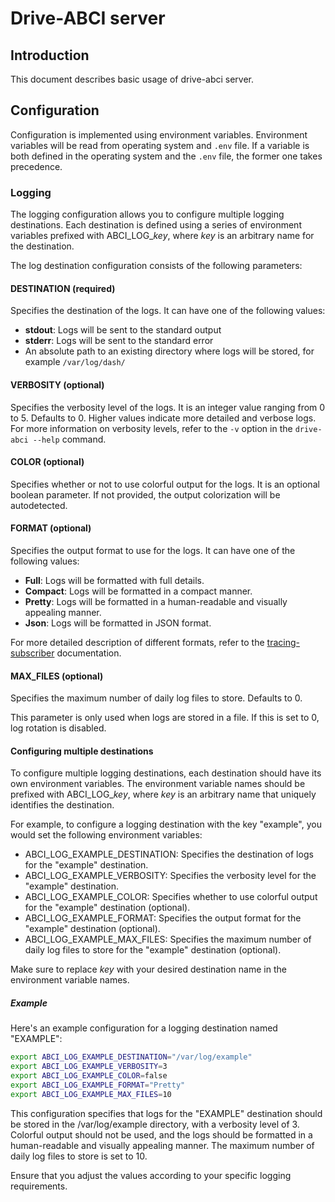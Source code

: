 # Drive-ABCI server

## Introduction

This document describes basic usage of drive-abci server.

## Configuration

Configuration is implemented using environment variables. Environment variables will be read from operating system and `.env` file. If a variable is both defined in the operating system and the `.env` file, the former one takes precedence.

### Logging

The logging configuration allows you to configure multiple logging destinations. Each destination is defined using a series of environment variables prefixed with ABCI_LOG_*key*, where *key* is an arbitrary name for the destination.

The log destination configuration consists of the following parameters:

#### DESTINATION (required)

Specifies the destination of the logs. It can have one of the following values:

* **stdout**: Logs will be sent to the standard output
* **stderr**: Logs will be sent to the standard error
* An absolute path to an existing directory where logs will be stored, for example `/var/log/dash/`

#### VERBOSITY (optional)

Specifies the verbosity level of the logs. It is an integer value ranging from 0 to 5. Defaults to 0. Higher values indicate more detailed and verbose logs. For more information on verbosity levels, refer to the `-v` option in the `drive-abci --help` command.

#### COLOR (optional)

Specifies whether or not to use colorful output for the logs. It is an optional boolean parameter. If not provided, the output colorization will be autodetected.

#### FORMAT (optional)

Specifies the output format to use for the logs. It can have one of the following values:

* **Full**: Logs will be formatted with full details.
* **Compact**: Logs will be formatted in a compact manner.
* **Pretty**: Logs will be formatted in a human-readable and visually appealing manner.
* **Json**: Logs will be formatted in JSON format.

For more detailed description of different formats, refer to the [tracing-subscriber](https://docs.rs/tracing-subscriber/latest/tracing_subscriber/fmt/format/index.html#formatters) documentation.

#### MAX_FILES (optional)

Specifies the maximum number of daily log files to store. Defaults to 0.

This parameter is only used when logs are stored in a file. If this is set to 0, log rotation is disabled.

#### Configuring multiple destinations

To configure multiple logging destinations, each destination should have its own environment variables. The environment variable names should be prefixed with ABCI_LOG_*key*, where *key* is an arbitrary name that uniquely identifies the destination.

For example, to configure a logging destination with the key "example", you would set the following environment variables:

* ABCI_LOG_EXAMPLE_DESTINATION: Specifies the destination of logs for the "example" destination.
* ABCI_LOG_EXAMPLE_VERBOSITY: Specifies the verbosity level for the "example" destination.
* ABCI_LOG_EXAMPLE_COLOR: Specifies whether to use colorful output for the "example" destination (optional).
* ABCI_LOG_EXAMPLE_FORMAT: Specifies the output format for the "example" destination (optional).
* ABCI_LOG_EXAMPLE_MAX_FILES: Specifies the maximum number of daily log files to store for the "example" destination (optional).

Make sure to replace *key* with your desired destination name in the environment variable names.

##### Example

Here's an example configuration for a logging destination named "EXAMPLE":

```bash
export ABCI_LOG_EXAMPLE_DESTINATION="/var/log/example"
export ABCI_LOG_EXAMPLE_VERBOSITY=3
export ABCI_LOG_EXAMPLE_COLOR=false
export ABCI_LOG_EXAMPLE_FORMAT="Pretty"
export ABCI_LOG_EXAMPLE_MAX_FILES=10
```

This configuration specifies that logs for the "EXAMPLE" destination should be stored in the /var/log/example directory, with a verbosity level of 3. Colorful output should not be used, and the logs should be formatted in a human-readable and visually appealing manner. The maximum number of daily log files to store is set to 10.

Ensure that you adjust the values according to your specific logging requirements.
